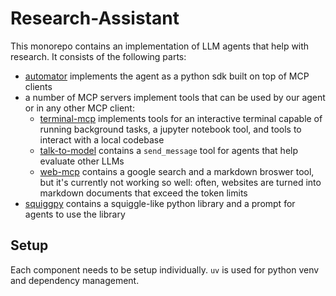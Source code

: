 # Research-Assistant

This monorepo contains an implementation of LLM agents that help with research. It consists of the following parts:
- [automator](automator) implements the agent as a python sdk built on top of MCP clients 
- a number of MCP servers implement tools that can be used by our agent or in any other MCP client:
    - [terminal-mcp](terminal-mcp) implements tools for an interactive terminal capable of running background tasks, a jupyter notebook tool, and tools to interact with a local codebase
    - [talk-to-model](talk-to-model) contains a `send_message` tool for agents that help evaluate other LLMs
    - [web-mcp](web-mcp) contains a google search and a markdown broswer tool, but it's currently not working so well: often, websites are turned into markdown documents that exceed the token limits
- [squiggpy](squiggpy) contains a squiggle-like python library and a prompt for agents to use the library

## Setup
Each component needs to be setup individually. `uv` is used for python venv and dependency management.